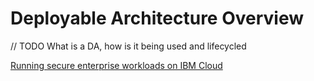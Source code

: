# Deployable Architecture Overview

// TODO  What is a DA, how is it being used and lifecycled

[Running secure enterprise workloads on IBM Cloud](https://cloud.ibm.com/docs/overview?topic=overview-secure-enterprise)